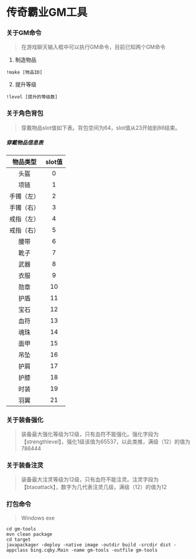# 传奇霸业GM工具

### 关于GM命令
> 在游戏聊天输入框中可以执行GM命令，目前已知两个GM命令

1. 制造物品
```
!make [物品ID]
```
2. 提升等级
```
!level [提升的等级数]
```

### 关于角色背包
> 穿戴物品slot值如下表。背包空间为64，slot值从23开始到86结束。

##### 穿戴物品信息表

| 物品类型 | slot值 |
| :------: | :------: |
| 头盔 | 0 |
| 项链 | 1 |
| 手镯（左）| 2 |
| 手镯（右）| 3 |
| 戒指（左）| 4 |
| 戒指（右）| 5 |
| 腰带 | 6 |
| 靴子 | 7 |
| 武器 | 8 |
| 衣服 | 9 |
| 勋章 | 10 |
| 护盾 | 11 |
| 宝石 | 12 |
| 血符 | 13 |
| 魂珠 | 14 |
| 面甲 | 15 |
| 吊坠 | 16 |
| 护肩 | 17 |
| 护膝 | 18 |
| 时装 | 19 |
| 羽翼 | 21 |

### 关于装备强化
> 装备最大强化等级为12级，只有血符不能强化。强化字段为【strengthlevel】，强化1级该值为65537，以此类推，满级（12）的值为786444

### 关于装备注灵
> 装备最大注灵等级为12级，只有血符不能注灵。注灵字段为【btaoattack】，数字为几代表注灵几级，满级（12）的值为12

### 打包命令
> Windows exe
```
cd gm-tools
mvn clean package
cd target
javapackager -deploy -native image -outdir build -srcdir dist -appclass bing.cqby.Main -name gm-tools -outfile gm-tools
```